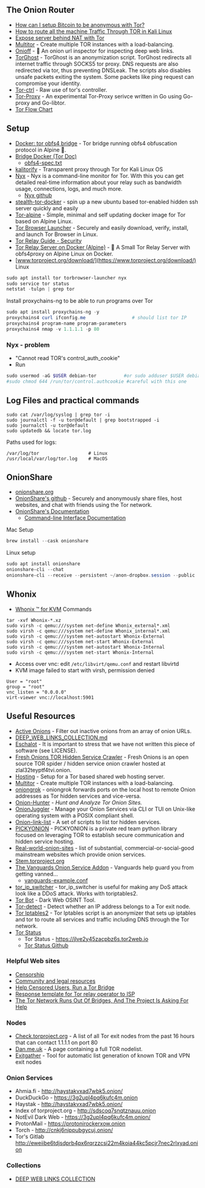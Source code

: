 ## The Onion Router

- [How can I setup Bitcoin to be anonymous with Tor?](https://bitcoin.stackexchange.com/questions/70069/how-can-i-setup-bitcoin-to-be-anonymous-with-tor)
- [How to route all the machine Traffic Through TOR in Kali Linux ](https://ourcodeworld.com/articles/read/953/how-to-route-all-the-machine-traffic-through-tor-in-kali-linux)
- [Expose server behind NAT with Tor](https://golb.hplar.ch/2019/01/expose-server-tor.html)
- [Multitor](https://github.com/trimstray/multitor) - Create multiple TOR instances with a load-balancing.
- [Onioff](https://github.com/k4m4/onioff) - 🌰 An onion url inspector for inspecting deep web links.
- [TorGhost](https://github.com/SusmithKrishnan/torghost) - TorGhost is an anonymization script. TorGhost redirects all internet traffic through SOCKS5 tor proxy. DNS requests are also redirected via tor, thus preventing DNSLeak. The scripts also disables unsafe packets exiting the system. Some packets like ping request can compromise your identity.
- [Tor-ctrl](https://github.com/nyxnor/tor-ctrl) - Raw use of tor's controller.
- [Tor-Proxy](https://github.com/Narasimha1997/tor-proxy) - An experimental Tor-Proxy serivce written in Go using Go-proxy and Go-libtor.
- [Tor Flow Chart](https://torflow.uncharted.software)

## Setup
- [Docker: tor obfs4 bridge](https://github.com/fphammerle/docker-tor-obfs4-bridge) - Tor bridge running obfs4 obfuscation protocol in Alpine 🐳.
- [Bridge Docker (Tor Doc)](https://community.torproject.org/relay/setup/bridge/docker/)
  - [obfs4-spec.txt](https://github.com/Yawning/obfs4/blob/master/doc/obfs4-spec.txt)
- [kalitorify](https://github.com/BrainfuckSec/kalitorify) - Transparent proxy through Tor for Kali Linux OS 
- [Nyx](https://nyx.torproject.org/) - Nyx is a command-line monitor for Tor. With this you can get detailed real-time information about your relay such as bandwidth usage, connections, logs, and much more.
  - [Nyx github](https://github.com/torproject/nyx)
- [stealth-tor-docker](https://github.com/jamesacampbell/stealth-tor-docker) - spin up a new ubuntu based tor-enabled hidden ssh server quickly and easily 
- [Tor-alpine](https://github.com/klemmchr/tor-alpine) - Simple, minimal and self updating docker image for Tor based on Alpine Linux.
- [Tor Browser Launcher](https://github.com/micahflee/torbrowser-launcher) - Securely and easily download, verify, install, and launch Tor Browser in Linux.
- [Tor Relay Guide - Security](https://gitlab.torproject.org/legacy/trac/-/wikis/TorRelayGuide/Security)
- [Tor Relay Server on Docker (Alpine)](https://github.com/chriswayg/tor-alpine) - 🐳 A Small Tor Relay Server with obfs4proxy on Alpine Linux on Docker.
- [www.torproject.org/download/](https://www.torproject.org/download/)
<br>Linux
````powershell
sudo apt install tor torbrowser-launcher nyx
sudo service tor status
netstat -tulpn | grep tor
````
 Install proxychains-ng to be able to run programs over Tor
````powershell
sudo apt install proxychains-ng -y
proxychains4 curl ifconfig.me                 # should list tor IP
proxychains4 program-name program-parameters
proxychains4 nmap -v 1.1.1.1 -p 80
````

### Nyx - problem
- "Cannot read TOR's control_auth_cookie"
- Run
````powershell
sudo usermod -aG $USER debian-tor          #or sudo adduser $USER debian-tor
#sudo chmod 644 /run/tor/control.authcookie #careful with this one
````

## Log Files and practical commands
````
sudo cat /var/log/syslog | grep tor -i
sudo journalctl -f -u tor@default | grep bootstrapped -i
sudo journalctl -u tor@default
sudo updatedb && locate tor.log
````
Paths used for logs:
````
/var/log/tor                  # Linux
/usr/local/var/log/tor.log    # MacOS
````

## OnionShare
- [onionshare.org](https://onionshare.org)
- [OnionShare's github](https://github.com/micahflee/onionshare) - Securely and anonymously share files, host websites, and chat with friends using the Tor network.
- [OnionShare's Documentation](https://docs.onionshare.org)
  - [Command-line Interface Documentation](https://docs.onionshare.org/2.3.1/en/advanced.html#command-line-interface)

Mac Setup
````powershell
brew install --cask onionshare
````
Linux setup
````powershell
sudo apt install onionshare
onionshare-cli --chat                                                        # start a chat server
onionshare-cli --receive --persistent ~/anon-dropbox.session --public        # start a persistent anonymous dropbox
````

## Whonix
- [Whonix ™ for KVM](https://www.whonix.org/wiki/KVM)
Commands
````
tar -xvf Whonix-*.xz
sudo virsh -c qemu:///system net-define Whonix_external*.xml
sudo virsh -c qemu:///system net-define Whonix_internal*.xml
sudo virsh -c qemu:///system net-autostart Whonix-External
sudo virsh -c qemu:///system net-start Whonix-External
sudo virsh -c qemu:///system net-autostart Whonix-Internal
sudo virsh -c qemu:///system net-start Whonix-Internal
````
- Access over vnc: edit `/etc/libvirt/qemu.conf` and restart libvirtd
- KVM image failed to start with virsh, permission denied
````
User = "root"
group = "root"
vnc_listen = "0.0.0.0"
virt-viewer vnc://localhost:5901
````

## Useful Resources
- [Active Onions](https://github.com/k4m4/active-onions) - Filter out inactive onions from an array of onion URLs.
- [DEEP_WEB_LINKS_COLLECTION.md](https://gist.github.com/vyach-vasiliev/045af4c70cf2ed35c6091b4705093017)
- [Eschalot](https://github.com/ReclaimYourPrivacy/eschalot) - It is important to stress that we have not written this piece of software (see LICENSE).
- [Fresh Onions TOR Hidden Service Crawler](https://github.com/dirtyfilthy/freshonions-torscraper) - Fresh Onions is an open source TOR spider / hidden service onion crawler hosted at zlal32teyptf4tvi.onion.
- [Hosting](https://github.com/DanWin/hosting) - Setup for a Tor based shared web hosting server.
- [Multitor](https://github.com/trimstray/multitor) -  Create multiple TOR instances with a load-balancing.
- [oniongrok](https://github.com/cmars/oniongrok) - oniongrok forwards ports on the local host to remote Onion addresses as Tor hidden services and vice-versa.
- [Onion-Hunter](https://github.com/cribdragg3r/Onion-Hunter) - _Hunt and Analyze Tor Onion Sites._
- [OnionJuggler](https://github.com/nyxnor/onionjuggler) - Manage your Onion Services via CLI or TUI on Unix-like operating system with a POSIX compliant shell.
- [Onion-link-list](https://github.com/DanWin/onion-link-list) - A set of scripts to list tor hidden services.
- [PICKYONION](https://github.com/maliciousgroup/PICKYONION) - PICKYONION is a private red team python library focused on leveraging TOR to establish secure communication and hidden service hosting.
- [Real-world-onion-sites](https://github.com/alecmuffett/real-world-onion-sites) - list of substantial, commercial-or-social-good mainstream websites which provide onion services. 
- [Stem.torproject.org](https://stem.torproject.org)
- [The Vanguards Onion Service Addon](https://github.com/mikeperry-tor/vanguards) - Vanguards help guard you from getting vanned...
  - [vanguards-example.conf](https://github.com/mikeperry-tor/vanguards/blob/master/vanguards-example.conf)
- [tor_ip_switcher](https://github.com/ruped24/tor_ip_switcher) - tor_ip_switcher is useful for making any DoS attack look like a DDoS attack. Works with toriptables2.
- [Tor Bot](https://github.com/DedSecInside/TorBoT) - Dark Web OSINT Tool.
- [Tor-detect](https://github.com/k4m4/tor-detect) - Detect whether an IP address belongs to a Tor exit node.
- [Tor Iptables2](https://github.com/ruped24/toriptables2) - Tor Iptables script is an anonymizer that sets up iptables and tor to route all services and traffic including DNS through the Tor network.
- [Tor Status](https://torstatus.rueckgr.at)
  - Tor Status - https://jlve2y45zacpbz6s.tor2web.io
  - [Tor Status Github](https://github.com/paulchen/torstatus)

### Helpful Web sites
- [Censorship](https://support.torproject.org/censorship/)
- [Community and legal resources](https://community.torproject.org/relay/community-resources/)
- [ Help Censored Users, Run a Tor Bridge ](https://blog.torproject.org/run-a-bridge-campaign/)
- [Response template for Tor relay operator to ISP](https://community.torproject.org/relay/community-resources/eff-tor-legal-faq/tor-dmca-response/)
- [The Tor Network Runs Out Of Bridges, And The Project Is Asking For Help](https://www.eyerys.com/articles/news/tor-runs-out-of-bridges-ask-for-help)

### Nodes
- [Check.torproject.org](https://check.torproject.org/cgi-bin/TorBulkExitList.py?ip=1.1.1.1) - A list of all Tor exit nodes from the past 16 hours that can contact 1.1.1.1 on port 80
- [Dan.me.uk](https://www.dan.me.uk/torlist/) - A page containing a full TOR nodelist.
- [Exitgather](https://github.com/uforia/exitgather) - Tool for automatic list generation of known TOR and VPN exit nodes 

### Onion Services
- Ahmia.fi - http://haystakvxad7wbk5.onion/
- DuckDuckGo - https://3g2upl4pq6kufc4m.onion
- Haystak - http://haystakvxad7wbk5.onion/
- Index of torproject.org - http://sdscoq7snqtznauu.onion
- NotEvil Dark Web - https://3g2upl4pq6kufc4m.onion/ 
- ProtonMail - https://protonirockerxow.onion
- Torch - http://cnkj6nippubgycuj.onion/
- Tor's Gitlab http://eweiibe6tdjsdprb4px6rqrzzcsi22m4koia44kc5pcjr7nec2rlxyad.onion

### Collections
- [DEEP WEB LINKS COLLECTION](https://gist.github.com/vyach-vasiliev/045af4c70cf2ed35c6091b4705093017)
